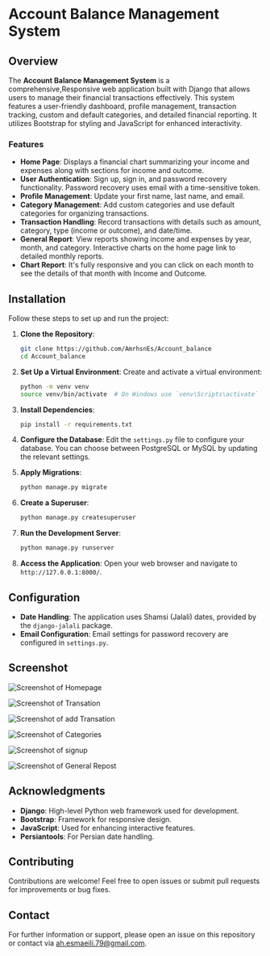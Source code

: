 # Account Balance Management System

## Overview

The **Account Balance Management System** is a comprehensive,Responsive web application built with Django that allows users to manage their financial transactions effectively. This system features a user-friendly dashboard, profile management, transaction tracking, custom and default categories, and detailed financial reporting. It utilizes Bootstrap for styling and JavaScript for enhanced interactivity.

### Features

- **Home Page**: Displays a financial chart summarizing your income and expenses along with sections for income and outcome.
- **User Authentication**: Sign up, sign in, and password recovery functionality. Password recovery uses email with a time-sensitive token.
- **Profile Management**: Update your first name, last name, and email.
- **Category Management**: Add custom categories and use default categories for organizing transactions.
- **Transaction Handling**: Record transactions with details such as amount, category, type (income or outcome), and date/time.
- **General Report**: View reports showing income and expenses by year, month, and category. Interactive charts on the home page link to detailed monthly reports.
- **Chart Report**: It's fully responsive and you can click on each month to see the details of that month with Income and Outcome.

## Installation

Follow these steps to set up and run the project:

1. **Clone the Repository**:
    ```bash
    git clone https://github.com/AmrhsnEs/Account_balance
    cd Account_balance
    ```

2. **Set Up a Virtual Environment**:
   Create and activate a virtual environment:
    ```bash
    python -m venv venv
    source venv/bin/activate  # On Windows use `venv\Scripts\activate`
    ```

3. **Install Dependencies**:
    ```bash
    pip install -r requirements.txt
    ```

4. **Configure the Database**:
   Edit the `settings.py` file to configure your database. You can choose between PostgreSQL or MySQL by updating the relevant settings.

5. **Apply Migrations**:
    ```bash
    python manage.py migrate
    ```

6. **Create a Superuser**:
    ```bash
    python manage.py createsuperuser
    ```

7. **Run the Development Server**:
    ```bash
    python manage.py runserver
    ```

8. **Access the Application**:
   Open your web browser and navigate to `http://127.0.0.1:8000/`.

## Configuration

- **Date Handling**: The application uses Shamsi (Jalali) dates, provided by the `django-jalali` package.
- **Email Configuration**: Email settings for password recovery are configured in `settings.py`.

## Screenshot

![Screenshot of Homepage](https://github.com/AmrhsnEs/Certificate/blob/main/screencapture-blnce-pythonanywhere-2024-08-25-22_24_30.png?raw=true)


![Screenshot of Transation](https://github.com/AmrhsnEs/Certificate/blob/main/screencapture-blnce-pythonanywhere-transactions-2024-08-25-22_25_08.png?raw=true)

![Screenshot of add Transation ](https://github.com/AmrhsnEs/Certificate/blob/main/screencapture-blnce-pythonanywhere-transactions-2024-08-25-22_26_10.png?raw=true)


![Screenshot of Categories](https://github.com/AmrhsnEs/Certificate/blob/main/screencapture-blnce-pythonanywhere-transactions-category-2024-08-25-22_25_51.png?raw=true)


![Screenshot of signup](https://github.com/AmrhsnEs/Certificate/blob/main/screencapture-blnce-pythonanywhere-accounts-signup-2024-08-25-22_29_33.png?raw=true)

![Screenshot of General Repost](https://github.com/AmrhsnEs/Certificate/blob/main/screencapture-blnce-pythonanywhere-reports-generalreport-2024-08-25-22_26_41.png?raw=true)




## Acknowledgments

- **Django**: High-level Python web framework used for development.
- **Bootstrap**: Framework for responsive design.
- **JavaScript**: Used for enhancing interactive features.
- **Persiantools**: For Persian date handling.

## Contributing

Contributions are welcome! Feel free to open issues or submit pull requests for improvements or bug fixes.

## Contact

For further information or support, please open an issue on this repository or contact via [ah.esmaeili.79@gmail.com](mailto:ah.esmaeili.79@gmail.com).

